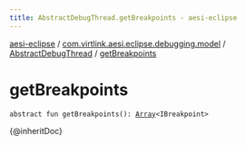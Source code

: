 ```yaml
---
title: AbstractDebugThread.getBreakpoints - aesi-eclipse
---
```


[aesi-eclipse](../../index.html) / [com.virtlink.aesi.eclipse.debugging.model](../index.html) / [AbstractDebugThread](index.html) / [getBreakpoints](.)

# getBreakpoints

`abstract fun getBreakpoints(): `[`Array`](https://kotlinlang.org/api/latest/jvm/stdlib/kotlin/-array/index.html)`<IBreakpoint>`

{@inheritDoc}

